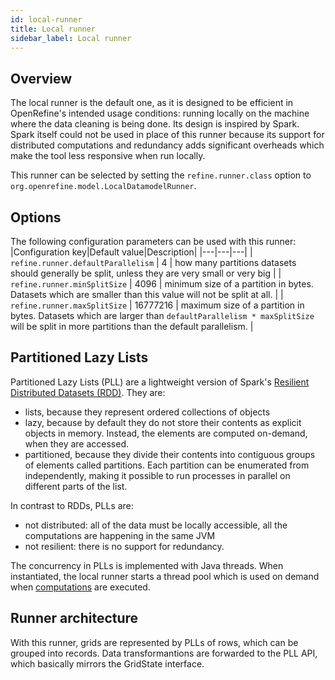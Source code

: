 ```yaml
---
id: local-runner
title: Local runner
sidebar_label: Local runner
---
```


## Overview

The local runner is the default one, as it is designed to be efficient in OpenRefine's intended usage conditions: running locally on the machine where the data cleaning is being done. Its design is inspired by Spark. Spark itself could not be used in
place of this runner because its support for distributed computations and redundancy adds significant overheads which make the tool less responsive when run locally.

This runner can be selected by setting the `refine.runner.class` option to `org.openrefine.model.LocalDatamodelRunner`.

## Options

The following configuration parameters can be used with this runner:
|Configuration key|Default value|Description|
|---|---|---|
| `refine.runner.defaultParallelism` | 4 | how many partitions datasets should generally be split, unless they are very small or very big |
| `refine.runner.minSplitSize` | 4096 |  minimum size of a partition in bytes. Datasets which are smaller than this value will not be split at all. |
| `refine.runner.maxSplitSize` | 16777216 | maximum size of a partition in bytes. Datasets which are larger than `defaultParallelism * maxSplitSize` will be split in more partitions than the default parallelism. |

## Partitioned Lazy Lists

Partitioned Lazy Lists (PLL) are a lightweight version of Spark's [Resilient Distributed Datasets (RDD)](https://spark.apache.org/docs/latest/rdd-programming-guide.html). They are:
- lists, because they represent ordered collections of objects
- lazy, because by default they do not store their contents as explicit objects in memory. Instead, the elements are computed on-demand, when they are accessed.
- partitioned, because they divide their contents into contiguous groups of elements called partitions. Each partition can be enumerated from independently, making it possible to run processes in parallel on different parts of the list.

In contrast to RDDs, PLLs are:
- not distributed: all of the data must be locally accessible, all the computations are happening in the same JVM
- not resilient: there is no support for redundancy.

The concurrency in PLLs is implemented with Java threads. When instantiated, the local runner starts a thread pool which is used on demand when [computations](runner-interface#main-operations) are executed.

## Runner architecture

With this runner, grids are represented by PLLs of rows, which can be grouped into records.
Data transformantions are forwarded to the PLL API, which basically mirrors the GridState interface.


